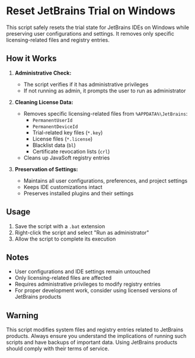 # Reset JetBrains Trial on Windows
This script safely resets the trial state for JetBrains IDEs on Windows while preserving user configurations and settings. It removes only specific licensing-related files and registry entries.

## How it Works
1. **Administrative Check:**
    - The script verifies if it has administrative privileges
    - If not running as admin, it prompts the user to run as administrator

2. **Cleaning License Data:**
    - Removes specific licensing-related files from `%APPDATA%\JetBrains`:
        - `PermanentUserId`
        - `PermanentDeviceId`
        - Trial-related key files (`*.key`)
        - License files (`*.license`)
        - Blacklist data (`bl`)
        - Certificate revocation lists (`crl`)
    - Cleans up JavaSoft registry entries

3. **Preservation of Settings:**
    - Maintains all user configurations, preferences, and project settings
    - Keeps IDE customizations intact
    - Preserves installed plugins and their settings

## Usage
1. Save the script with a `.bat` extension
2. Right-click the script and select "Run as administrator"
3. Allow the script to complete its execution

## Notes
- User configurations and IDE settings remain untouched
- Only licensing-related files are affected
- Requires administrative privileges to modify registry entries
- For proper development work, consider using licensed versions of JetBrains products

## Warning
This script modifies system files and registry entries related to JetBrains products. Always ensure you understand the implications of running such scripts and have backups of important data. Using JetBrains products should comply with their terms of service.